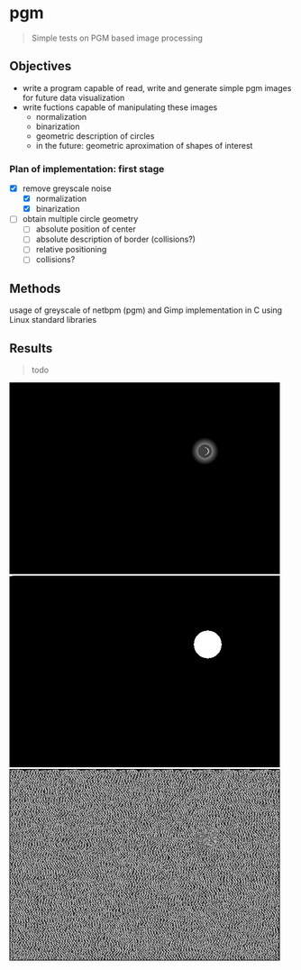 # pgm
> Simple tests on PGM based image processing

## Objectives

* write a program capable of read, write and generate simple pgm images for future data visualization
* write fuctions capable of manipulating these images
  * normalization
  * binarization
  * geometric description of circles
  * in the future: geometric aproximation of shapes of interest

### Plan of implementation: first stage
  - [x] remove greyscale noise
    - [x] normalization
    - [x] binarization
  - [ ] obtain multiple circle geometry
    -[ ] absolute position of center
    -[ ] absolute description of border (collisions?)
    -[ ] relative positioning
    -[ ] collisions?

## Methods
  usage of greyscale of netbpm (pgm) and Gimp
  implementation in C using Linux standard libraries

## Results
  
  > todo

![Input 1](in.png)
![Input 1](in2.png)
![Input 1](in3.png)
